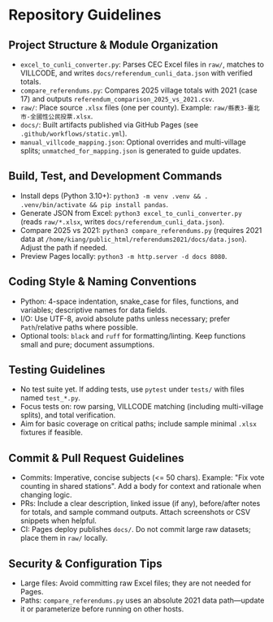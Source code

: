 # Repository Guidelines

## Project Structure & Module Organization
- `excel_to_cunli_converter.py`: Parses CEC Excel files in `raw/`, matches to VILLCODE, and writes `docs/referendum_cunli_data.json` with verified totals.
- `compare_referendums.py`: Compares 2025 village totals with 2021 (case 17) and outputs `referendum_comparison_2025_vs_2021.csv`.
- `raw/`: Place source `.xlsx` files (one per county). Example: `raw/縣表3-臺北市-全國性公民投票.xlsx`.
- `docs/`: Built artifacts published via GitHub Pages (see `.github/workflows/static.yml`).
- `manual_villcode_mapping.json`: Optional overrides and multi-village splits; `unmatched_for_mapping.json` is generated to guide updates.

## Build, Test, and Development Commands
- Install deps (Python 3.10+): `python3 -m venv .venv && . .venv/bin/activate && pip install pandas`.
- Generate JSON from Excel: `python3 excel_to_cunli_converter.py` (reads `raw/*.xlsx`, writes `docs/referendum_cunli_data.json`).
- Compare 2025 vs 2021: `python3 compare_referendums.py` (requires 2021 data at `/home/kiang/public_html/referendums2021/docs/data.json`). Adjust the path if needed.
- Preview Pages locally: `python3 -m http.server -d docs 8080`.

## Coding Style & Naming Conventions
- Python: 4-space indentation, snake_case for files, functions, and variables; descriptive names for data fields.
- I/O: Use UTF-8, avoid absolute paths unless necessary; prefer `Path`/relative paths where possible.
- Optional tools: `black` and `ruff` for formatting/linting. Keep functions small and pure; document assumptions.

## Testing Guidelines
- No test suite yet. If adding tests, use `pytest` under `tests/` with files named `test_*.py`.
- Focus tests on: row parsing, VILLCODE matching (including multi-village splits), and total verification.
- Aim for basic coverage on critical paths; include sample minimal `.xlsx` fixtures if feasible.

## Commit & Pull Request Guidelines
- Commits: Imperative, concise subjects (<= 50 chars). Example: "Fix vote counting in shared stations". Add a body for context and rationale when changing logic.
- PRs: Include a clear description, linked issue (if any), before/after notes for totals, and sample command outputs. Attach screenshots or CSV snippets when helpful.
- CI: Pages deploy publishes `docs/`. Do not commit large raw datasets; place them in `raw/` locally.

## Security & Configuration Tips
- Large files: Avoid committing raw Excel files; they are not needed for Pages.
- Paths: `compare_referendums.py` uses an absolute 2021 data path—update it or parameterize before running on other hosts.
